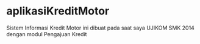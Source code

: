 # aplikasiKreditMotor
Sistem Informasi Kredit Motor ini dibuat pada saat saya UJIKOM SMK 2014 dengan modul Pengajuan Kredit
